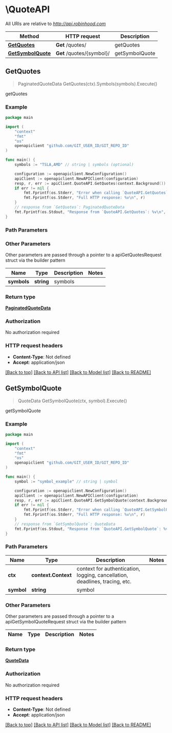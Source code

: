 # \QuoteAPI

All URIs are relative to *http://api.robinhood.com*

Method | HTTP request | Description
------------- | ------------- | -------------
[**GetQuotes**](QuoteAPI.md#GetQuotes) | **Get** /quotes/ | getQuotes
[**GetSymbolQuote**](QuoteAPI.md#GetSymbolQuote) | **Get** /quotes/{symbol}/ | getSymbolQuote



## GetQuotes

> PaginatedQuoteData GetQuotes(ctx).Symbols(symbols).Execute()

getQuotes

### Example

```go
package main

import (
    "context"
    "fmt"
    "os"
    openapiclient "github.com/GIT_USER_ID/GIT_REPO_ID"
)

func main() {
    symbols := "TSLA,AMD" // string | symbols (optional)

    configuration := openapiclient.NewConfiguration()
    apiClient := openapiclient.NewAPIClient(configuration)
    resp, r, err := apiClient.QuoteAPI.GetQuotes(context.Background()).Symbols(symbols).Execute()
    if err != nil {
        fmt.Fprintf(os.Stderr, "Error when calling `QuoteAPI.GetQuotes``: %v\n", err)
        fmt.Fprintf(os.Stderr, "Full HTTP response: %v\n", r)
    }
    // response from `GetQuotes`: PaginatedQuoteData
    fmt.Fprintf(os.Stdout, "Response from `QuoteAPI.GetQuotes`: %v\n", resp)
}
```

### Path Parameters



### Other Parameters

Other parameters are passed through a pointer to a apiGetQuotesRequest struct via the builder pattern


Name | Type | Description  | Notes
------------- | ------------- | ------------- | -------------
 **symbols** | **string** | symbols | 

### Return type

[**PaginatedQuoteData**](PaginatedQuoteData.md)

### Authorization

No authorization required

### HTTP request headers

- **Content-Type**: Not defined
- **Accept**: application/json

[[Back to top]](#) [[Back to API list]](../README.md#documentation-for-api-endpoints)
[[Back to Model list]](../README.md#documentation-for-models)
[[Back to README]](../README.md)


## GetSymbolQuote

> QuoteData GetSymbolQuote(ctx, symbol).Execute()

getSymbolQuote

### Example

```go
package main

import (
    "context"
    "fmt"
    "os"
    openapiclient "github.com/GIT_USER_ID/GIT_REPO_ID"
)

func main() {
    symbol := "symbol_example" // string | symbol

    configuration := openapiclient.NewConfiguration()
    apiClient := openapiclient.NewAPIClient(configuration)
    resp, r, err := apiClient.QuoteAPI.GetSymbolQuote(context.Background(), symbol).Execute()
    if err != nil {
        fmt.Fprintf(os.Stderr, "Error when calling `QuoteAPI.GetSymbolQuote``: %v\n", err)
        fmt.Fprintf(os.Stderr, "Full HTTP response: %v\n", r)
    }
    // response from `GetSymbolQuote`: QuoteData
    fmt.Fprintf(os.Stdout, "Response from `QuoteAPI.GetSymbolQuote`: %v\n", resp)
}
```

### Path Parameters


Name | Type | Description  | Notes
------------- | ------------- | ------------- | -------------
**ctx** | **context.Context** | context for authentication, logging, cancellation, deadlines, tracing, etc.
**symbol** | **string** | symbol | 

### Other Parameters

Other parameters are passed through a pointer to a apiGetSymbolQuoteRequest struct via the builder pattern


Name | Type | Description  | Notes
------------- | ------------- | ------------- | -------------


### Return type

[**QuoteData**](QuoteData.md)

### Authorization

No authorization required

### HTTP request headers

- **Content-Type**: Not defined
- **Accept**: application/json

[[Back to top]](#) [[Back to API list]](../README.md#documentation-for-api-endpoints)
[[Back to Model list]](../README.md#documentation-for-models)
[[Back to README]](../README.md)

